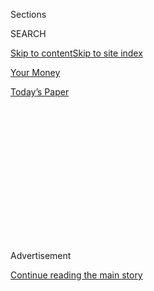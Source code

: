 <div id="app">

<div>

<div>

<div>

<div class="NYTAppHideMasthead css-1q2w90k e1suatyy0">

<div class="section css-ui9rw0 e1suatyy2">

<div class="css-eph4ug er09x8g0">

<div class="css-6n7j50">

</div>

<span class="css-1dv1kvn">Sections</span>

<div class="css-10488qs">

<span class="css-1dv1kvn">SEARCH</span>

</div>

[Skip to content](#site-content)[Skip to site index](#site-index)

</div>

<div id="masthead-section-label" class="css-1wr3we4 eaxe0e00">

[Your
Money](https://www.nytimes3xbfgragh.onion/section/your-money)

</div>

<div class="css-10698na e1huz5gh0">

</div>

</div>

<div id="masthead-bar-one" class="section hasLinks css-15hmgas e1csuq9d3">

<div class="css-uqyvli e1csuq9d0">

</div>

<div class="css-1uqjmks e1csuq9d1">

</div>

<div class="css-9e9ivx">

[](https://myaccount.nytimes3xbfgragh.onion/auth/login?response_type=cookie&client_id=vi)

</div>

<div class="css-1bvtpon e1csuq9d2">

[Today’s
Paper](https://www.nytimes3xbfgragh.onion/section/todayspaper)

</div>

</div>

</div>

</div>

<div data-aria-hidden="false">

<div id="site-content" data-role="main">

<div>

<div class="css-1aor85t" style="opacity:0.000000001;z-index:-1;visibility:hidden">

<div class="css-1hqnpie">

<div class="css-epjblv">

<span class="css-17xtcya">[Your
Money](/section/your-money)</span><span class="css-x15j1o">|</span><span class="css-fwqvlz">Teen
Stock Trading Seems Dangerous. It Doesn’t Have to
Be.</span>

</div>

<div class="css-k008qs">

<div class="css-1iwv8en">

<span class="css-18z7m18"></span>

<div>

</div>

</div>

<span class="css-1n6z4y">https://nyti.ms/3bQXoin</span>

<div class="css-1705lsu">

<div class="css-4xjgmj">

<div class="css-4skfbu" data-role="toolbar" data-aria-label="Social Media Share buttons, Save button, and Comments Panel with current comment count" data-testid="share-tools">

  - 
  - 
  - 
  - 
    
    <div class="css-6n7j50">
    
    </div>

  - 

</div>

</div>

</div>

</div>

</div>

</div>

<div class="css-13pd83m">

</div>

<div id="top-wrapper" class="css-1sy8kpn">

<div id="top-slug" class="css-l9onyx">

Advertisement

</div>

[Continue reading the main
story](#after-top)

<div class="ad top-wrapper" style="text-align:center;height:100%;display:block;min-height:250px">

<div id="top" class="place-ad" data-position="top" data-size-key="top">

</div>

</div>

<div id="after-top">

</div>

</div>

<div>

<div id="sponsor-wrapper" class="css-1hyfx7x">

<div id="sponsor-slug" class="css-19vbshk">

Supported by

</div>

[Continue reading the main
story](#after-sponsor)

<div id="sponsor" class="ad sponsor-wrapper" style="text-align:center;height:100%;display:block">

</div>

<div id="after-sponsor">

</div>

</div>

<div class="css-186x18t">

Your Money

</div>

<div class="css-1vkm6nb ehdk2mb0">

# Teen Stock Trading Seems Dangerous. It Doesn’t Have to Be.

</div>

Gunslinging young investors are making stock ownership seem like a
terrible idea for novices. But owning equities, with limits and
guardrails, can teach kids
plenty.

<div class="css-79elbk" data-testid="photoviewer-wrapper">

<div class="css-z3e15g" data-testid="photoviewer-wrapper-hidden">

</div>

<div class="css-1a48zt4 ehw59r15" data-testid="photoviewer-children">

![<span class="css-cnj6d5 e1z0qqy90" itemprop="copyrightHolder"><span class="css-1ly73wi e1tej78p0">Credit...</span><span><span>Robert
Neubecker</span></span></span>](https://static01.graylady3jvrrxbe.onion/images/2020/09/12/business/11money/11money-articleLarge.jpg?quality=75&auto=webp&disable=upscale)

</div>

</div>

<div class="css-18e8msd">

<div class="css-vp77d3 epjyd6m0">

<div class="css-hus3qt ey68jwv0" data-aria-hidden="true">

[![Ron
Lieber](https://static01.graylady3jvrrxbe.onion/images/2018/10/22/multimedia/author-ron-lieber/author-ron-lieber-thumbLarge.png
"Ron Lieber")](https://www.nytimes3xbfgragh.onion/by/ron-lieber)

</div>

<div class="css-1baulvz">

By [<span class="css-1baulvz last-byline" itemprop="name">Ron
Lieber</span>](https://www.nytimes3xbfgragh.onion/by/ron-lieber)

</div>

</div>

  - Sept. 12, 2020, <span class="css-epvm6">3:00 a.m.
    ET</span>

  - 
    
    <div class="css-4xjgmj">
    
    <div class="css-d8bdto" data-role="toolbar" data-aria-label="Social Media Share buttons, Save button, and Comments Panel with current comment count" data-testid="share-tools">
    
      - 
      - 
      - 
      - 
        
        <div class="css-6n7j50">
        
        </div>
    
      - 
    
    </div>
    
    </div>

</div>

</div>

<div class="section meteredContent css-1r7ky0e" name="articleBody" itemprop="articleBody">

<div class="css-1fanzo5 StoryBodyCompanionColumn">

<div class="css-53u6y8">

This year,
[Robinhood](https://www.nytimes3xbfgragh.onion/2020/06/14/business/sports-gamblers-stocks-virus.html)
and its
[millions](https://www.nytimes3xbfgragh.onion/2020/06/14/business/sports-gamblers-stocks-virus.html)
of younger-than-average customers have found themselves at the center of
attention that is both comic and tragic.

“Robinhood: ‘We now allow teenagers with their parents’ credit cards to
trade stocks’” went the April headline on the satire site [Stonk
Market](https://thestonkmarket.com/robinhood-we-now-allow-teenagers-with-their-parents-credit-cards-to-trade-stocks/).
Two months later, the headlines were far more sobering, after a
20-year-old [killed
himself](https://www.forbes.com/sites/sergeiklebnikov/2020/06/17/20-year-old-robinhood-customer-dies-by-suicide-after-seeing-a-730000-negative-balance/#46e6932c1638),
leaving behind a note about his negative Robinhood balance.

Robinhood’s customers trade fast — often in particularly volatile types
of investments — and can lose lots quickly, as my colleague Nathaniel
Popper
[reported](https://www.nytimes3xbfgragh.onion/2020/07/08/technology/robinhood-risky-trading.html)
in July. Customers have gone to its headquarters to complain, and the
company has installed bulletproof glass.

All of this activity frightens many parents, and with good reason. But
owning just a few shares of a company’s stock is something else
entirely, and it need not lead to ruin or ingrain bad investing habits.
It may actually be the way to build good ones.

</div>

</div>

<div class="css-1fanzo5 StoryBodyCompanionColumn">

<div class="css-53u6y8">

Learning about financial risk can be challenging for children whose
families have never faced much economic hardship. Nevertheless, it’s a
crucial lesson.

The best way for most people to save enough for retirement is to start
early, invest most of the money in stocks early on and hang on tight for
half a century. Watching with dread or exhilaration as balances fall
when the market swoons or rise when it booms can lead to poor decisions.
The earlier someone experiences that volatility and learns how to react
to it, the better.

So what are we talking about when we talk about risk? In his lucid new
book, “[The Psychology of
Money](https://www.collaborativefund.com/blog/book-the-psychology-of-money/),”
Morgan Housel explains it like so: Any goal worth chasing in life will
almost always come with odds of success that are less than 100 percent.
“Risk is just what happens when you end up on the unfortunate side of
that equation,” he writes.

The challenge for any investor is figuring out whether any such failure
is due to bad luck or to poor skill. Solving for that equation — and,
hopefully, developing some humility as a result — is a lifelong pursuit.

Why stocks for teenagers, then? They offer regular score-keeping and the
possibility of a bit of real pain when the stakes are lower than they
are when managing larger amounts of money. Erect the proper guardrails,
and stocks can teach the emerging adults in your life valuable lessons.

</div>

</div>

<div class="css-1fanzo5 StoryBodyCompanionColumn">

<div class="css-53u6y8">

## The Right Account

If you’re under 18, you can’t have your own brokerage account and trade
without supervision.

It may be tempting to simply open a regular account and trade with your
kids, but a better option may be a custodial account, which an adult
sets up for a person who is not yet 18. It may come with [lower
taxes](https://www.irs.gov/taxtopics/tc553) on any gains, although the
overall balance is subject to the calculations of college financial aid
examiners.

Ask questions about trading commissions, account fees and any minimum
balance requirements. Also, inquire about whether you can buy fractional
shares of individual stocks that may have high prices for even a single
share.

## The Right Rules

There are some guidelines that you as a parent, relative or mentor ought
to set. Stick to basics for the first few years, which means no short
sales, options or use of debt to buy on margin.

Then there are the firms’ rules, which adults sometimes ignore. Charles
Schwab, Fidelity and TD Ameritrade were pretty much unanimous in this
refrain: Don’t give kids the account passwords so that they can trade on
their own. And if you do, don’t come running to us for help if they make
some gonzo bet that doesn’t work out.

Robinhood, which does not offer custodial accounts, doesn’t want anyone
handing out passwords, either. A spokesman declined to comment on how
often it needs to shut down accounts because people under 18 have
managed to trade anyhow.

## Skin in the Game

Like so many newbie investors in the 1990s, I was set on a straight path
by columns from The Wall Street Journal’s [Jonathan
Clements](https://www.deseret.com/1995/6/11/19176239/index-funds-are-excellent-if-you-know-what-you-re-doing),
who used his own children as guinea pigs in delightful ways.

In an interview this week, he reminded me of one failed test, where he
doled out a bit of money and then held a mutual-fund-picking contest.
His son lost to both his dad and his sister, but he didn’t seem to care
or learn all that much from the experience.

</div>

</div>

<div class="css-1fanzo5 StoryBodyCompanionColumn">

<div class="css-53u6y8">

“He was handed a bunch of chips and told to go off and play,” said Mr.
Clements, who is the author of “[How to Think About
Money](https://humbledollar.com/book/how-to-think-about-money/)” and now
edits [Humbledollar.com](https://humbledollar.com/about/) “It doesn’t
feel like losing money if you come away empty-handed at the end of the
evening.”

Best, then, to have kids invest money they have earned — so they can
recall the hours of toil it took to assemble their little all.

## Set a Goal

In a spirited [Twitter
exchange](https://twitter.com/christine_benz/status/1273626396267614209)
and follow-up
[article](https://www.morningstar.com/articles/988805/theres-got-to-be-a-better-way)
in June, Morningstar’s director of personal finance, Christine Benz,
expressed serious reservations about buying individual stocks if you’re
a new investor. People who invest in them, after all, tend not to earn
as much over time as those who just put their money in a mutual or
exchange-traded fund that owns scores of individual stocks. Why not have
novices invest in index funds from the get-go?

Well, that can be boring. Also, individual stocks get teenagers thinking
about larger economic forces: Why is this company performing better than
another? And the dizzying losses that are more likely with individual
stocks can teach a valuable early lesson.

When Ms. Benz and I chatted this week, we agreed on this: Any stock
investment must begin with defining the point of the exercise. And that
depends on the teenager, too.

“What really got me stoked was achieving a goal,” Ms. Benz said. A
shorter-term objective like saving for a bicycle probably would have
motivated her to take less investment risk, not more. That would have
had her avoiding individual stocks.

## Challenge Their Choices

Collin Roberts, 17, and his teammates at Maclay School in Tallahassee,
Fla., were co-champions of the [Wharton Global High School Investment
Competition](https://kwhs.wharton.upenn.edu/news/2020-investment-competition-global-finale-ends-tie-first-place/)
this year. But when he wants to buy a stock, he reports to an investment
committee of one: his father.

</div>

</div>

<div class="css-1fanzo5 StoryBodyCompanionColumn">

<div class="css-53u6y8">

[David Roberts,](https://harvestinvestmentadvisors.com/) a financial
adviser who once had to answer to the overlords at Northern Trust when
he was a mutual fund manager, still puts Collin through his own paces,
Collin said.

“If it’s not a good stock, I’ll usually realize it as I’m pitching it,”
he said. “When I’m explaining it, I’m exposing myself to the problems.”

## The Upper Limits

One downside of teen stock ownership is the upside.

Big gains can make you feel invincible. It is a real danger now, given
how well some technology stocks have performed of late.

Mr. Clements has a suggestion. Set a limit on gains in any stock. Once
past that point, sell enough to capture all the winnings and put them in
a basic index fund.

Then you have an experiment cooking, where the money that you have left
in the stock faces off against the new fund. That fund will zigzag far
less than the stock, most likely. Hopefully it ends up as the better
performer, reinforcing the lesson that diversifying your investments is
a smart move and creates less anxiety, too.

But even if single-stock gunslinging does net a windfall for a young
investor, that exposure to mutual funds will count for something. After
all, they make up the backbone of workplace retirement plans, and those
funds are the best routes to long-term financial security for most
investors. Owning a bit of stock should help young investors know what
to do by the time they enter the working world.

“With any luck, it will be the trigger that excites them about investing
and turns them into someone investing in the stock market for the rest
of their lives,” Mr. Clements said. “If you can do that, the payoff is
huge.”

</div>

</div>

</div>

<div>

</div>

<div>

</div>

<div>

</div>

<div>

<div id="bottom-wrapper" class="css-1ede5it">

<div id="bottom-slug" class="css-l9onyx">

Advertisement

</div>

[Continue reading the main
story](#after-bottom)

<div id="bottom" class="ad bottom-wrapper" style="text-align:center;height:100%;display:block;min-height:90px">

</div>

<div id="after-bottom">

</div>

</div>

</div>

</div>

</div>

## Site Index

<div>

</div>

## Site Information Navigation

  - [© <span>2020</span> <span>The New York Times
    Company</span>](https://help.nytimes3xbfgragh.onion/hc/en-us/articles/115014792127-Copyright-notice)

<!-- end list -->

  - [NYTCo](https://www.nytco.com/)
  - [Contact
    Us](https://help.nytimes3xbfgragh.onion/hc/en-us/articles/115015385887-Contact-Us)
  - [Work with us](https://www.nytco.com/careers/)
  - [Advertise](https://nytmediakit.com/)
  - [T Brand Studio](http://www.tbrandstudio.com/)
  - [Your Ad
    Choices](https://www.nytimes3xbfgragh.onion/privacy/cookie-policy#how-do-i-manage-trackers)
  - [Privacy](https://www.nytimes3xbfgragh.onion/privacy)
  - [Terms of
    Service](https://help.nytimes3xbfgragh.onion/hc/en-us/articles/115014893428-Terms-of-service)
  - [Terms of
    Sale](https://help.nytimes3xbfgragh.onion/hc/en-us/articles/115014893968-Terms-of-sale)
  - [Site
    Map](https://spiderbites.nytimes3xbfgragh.onion)
  - [Help](https://help.nytimes3xbfgragh.onion/hc/en-us)
  - [Subscriptions](https://www.nytimes3xbfgragh.onion/subscription?campaignId=37WXW)

</div>

</div>

</div>

</div>
